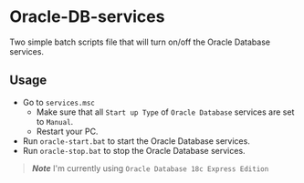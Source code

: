 # Oracle-DB-services
Two simple batch scripts file that will turn on/off the Oracle Database services.

## Usage
- Go to `services.msc`
  - Make sure that all `Start up Type` of `Oracle Database` services are set to `Manual`.
  - Restart your PC.
- Run `oracle-start.bat` to start the Oracle Database services.
- Run `oracle-stop.bat` to stop the Oracle Database services.

>***Note*** I'm currently using `Oracle Database 18c Express Edition`
